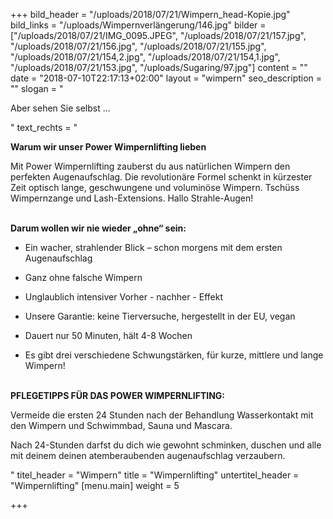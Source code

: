 +++
bild_header = "/uploads/2018/07/21/Wimpern_head-Kopie.jpg"
bild_links = "/uploads/Wimpernverlängerung/146.jpg"
bilder = ["/uploads/2018/07/21/IMG_0095.JPEG", "/uploads/2018/07/21/157.jpg", "/uploads/2018/07/21/156.jpg", "/uploads/2018/07/21/155.jpg", "/uploads/2018/07/21/154,2.jpg", "/uploads/2018/07/21/154,1.jpg", "/uploads/2018/07/21/153.jpg", "/uploads/Sugaring/97.jpg"]
content = ""
date = "2018-07-10T22:17:13+02:00"
layout = "wimpern"
seo_description = ""
slogan = "<p>Aber sehen Sie selbst ...</p>"
text_rechts = "<p><strong>Warum wir unser Power Wimpernlifting lieben</strong></p><p>Mit Power Wimpernlifting zauberst du aus natürlichen Wimpern den perfekten Augenaufschlag. Die revolutionäre Formel schenkt in kürzester Zeit optisch lange, geschwungene und voluminöse Wimpern. Tschüss Wimpernzange und Lash-Extensions. Hallo Strahle-Augen!</p><p><strong><br>Darum wollen wir nie wieder „ohne“ sein:</strong></p><ul><li><p>Ein wacher, strahlender Blick – schon morgens mit dem ersten Augenaufschlag</p></li><li><p>Ganz ohne falsche Wimpern</p></li><li><p>Unglaublich intensiver Vorher - nachher - Effekt</p></li><li><p>Unsere Garantie: keine Tierversuche, hergestellt in der EU, vegan</p></li><li><p>Dauert nur 50 Minuten, hält 4-8 Wochen</p></li><li><p>Es gibt drei verschiedene Schwungstärken, für kurze, mittlere und lange Wimpern!</p></li></ul><p><strong><br>PFLEGETIPPS FÜR DAS POWER WIMPERNLIFTING:</strong></p><p>Vermeide die ersten 24 Stunden nach der Behandlung Wasserkontakt mit den Wimpern und Schwimmbad, Sauna und Mascara.</p><p>Nach 24-Stunden darfst du dich wie gewohnt schminken, duschen und alle mit deinem deinen atemberaubenden augenaufschlag verzaubern.</p><p></p>"
titel_header = "Wimpern"
title = "Wimpernlifting"
untertitel_header = "Wimpernlifting"
[menu.main]
weight = 5

+++
